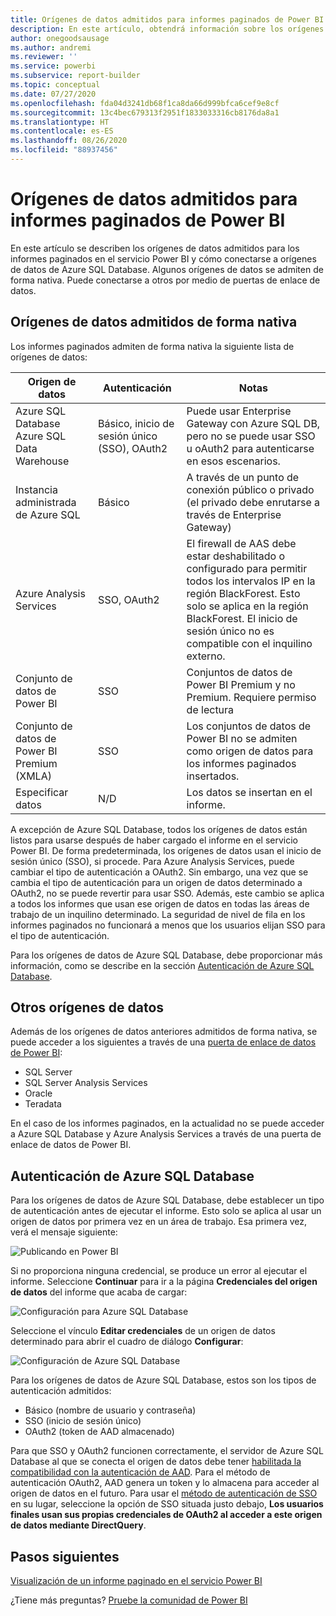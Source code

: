 ```yaml
---
title: Orígenes de datos admitidos para informes paginados de Power BI
description: En este artículo, obtendrá información sobre los orígenes de datos admitidos para los informes paginados en el servicio Power BI y cómo conectarse a orígenes de datos de Azure SQL Database.
author: onegoodsausage
ms.author: andremi
ms.reviewer: ''
ms.service: powerbi
ms.subservice: report-builder
ms.topic: conceptual
ms.date: 07/27/2020
ms.openlocfilehash: fda04d3241db68f1ca8da66d999bfca6cef9e8cf
ms.sourcegitcommit: 13c4bec679313f2951f1833033316cb8176da8a1
ms.translationtype: HT
ms.contentlocale: es-ES
ms.lasthandoff: 08/26/2020
ms.locfileid: "88937456"
---
```

# <a name="supported-data-sources-for-power-bi-paginated-reports"></a>Orígenes de datos admitidos para informes paginados de Power BI

En este artículo se describen los orígenes de datos admitidos para los informes paginados en el servicio Power BI y cómo conectarse a orígenes de datos de Azure SQL Database. Algunos orígenes de datos se admiten de forma nativa. Puede conectarse a otros por medio de puertas de enlace de datos.

## <a name="natively-supported-data-sources"></a>Orígenes de datos admitidos de forma nativa

Los informes paginados admiten de forma nativa la siguiente lista de orígenes de datos:

| Origen de datos | Autenticación | Notas |
| --- | --- | --- |
| Azure SQL Database <br>Azure SQL Data Warehouse | Básico, inicio de sesión único (SSO), OAuth2 | Puede usar Enterprise Gateway con Azure SQL DB, pero no se puede usar SSO u oAuth2 para autenticarse en esos escenarios.   |
| Instancia administrada de Azure SQL | Básico | A través de un punto de conexión público o privado (el privado debe enrutarse a través de Enterprise Gateway)  |
| Azure Analysis Services | SSO, OAuth2 | El firewall de AAS debe estar deshabilitado o configurado para permitir todos los intervalos IP en la región BlackForest. Esto solo se aplica en la región BlackForest.  El inicio de sesión único no es compatible con el inquilino externo. |
| Conjunto de datos de Power BI | SSO | Conjuntos de datos de Power BI Premium y no Premium. Requiere permiso de lectura |
| Conjunto de datos de Power BI Premium (XMLA) | SSO | Los conjuntos de datos de Power BI no se admiten como origen de datos para los informes paginados insertados.  |
| Especificar datos | N/D | Los datos se insertan en el informe. |

A excepción de Azure SQL Database, todos los orígenes de datos están listos para usarse después de haber cargado el informe en el servicio Power BI. De forma predeterminada, los orígenes de datos usan el inicio de sesión único (SSO), si procede. Para Azure Analysis Services, puede cambiar el tipo de autenticación a OAuth2. Sin embargo, una vez que se cambia el tipo de autenticación para un origen de datos determinado a OAuth2, no se puede revertir para usar SSO.  Además, este cambio se aplica a todos los informes que usan ese origen de datos en todas las áreas de trabajo de un inquilino determinado.  La seguridad de nivel de fila en los informes paginados no funcionará a menos que los usuarios elijan SSO para el tipo de autenticación.

Para los orígenes de datos de Azure SQL Database, debe proporcionar más información, como se describe en la sección [Autenticación de Azure SQL Database](#azure-sql-database-authentication).

## <a name="other-data-sources"></a>Otros orígenes de datos

Además de los orígenes de datos anteriores admitidos de forma nativa, se puede acceder a los siguientes a través de una [puerta de enlace de datos de Power BI](../connect-data/service-gateway-onprem.md):

- SQL Server
- SQL Server Analysis Services
- Oracle
- Teradata

En el caso de los informes paginados, en la actualidad no se puede acceder a Azure SQL Database y Azure Analysis Services a través de una puerta de enlace de datos de Power BI.

## <a name="azure-sql-database-authentication"></a>Autenticación de Azure SQL Database

Para los orígenes de datos de Azure SQL Database, debe establecer un tipo de autenticación antes de ejecutar el informe. Esto solo se aplica al usar un origen de datos por primera vez en un área de trabajo. Esa primera vez, verá el mensaje siguiente:

![Publicando en Power BI](media/paginated-reports-data-sources/power-bi-paginated-publishing.png)

Si no proporciona ninguna credencial, se produce un error al ejecutar el informe. Seleccione **Continuar** para ir a la página **Credenciales del origen de datos** del informe que acaba de cargar:

![Configuración para Azure SQL Database](media/paginated-reports-data-sources/power-bi-paginated-settings-azure-sql.png)

Seleccione el vínculo **Editar credenciales** de un origen de datos determinado para abrir el cuadro de diálogo **Configurar**:

![Configuración de Azure SQL Database](media/paginated-reports-data-sources/power-bi-paginated-configure-azure-sql.png)

Para los orígenes de datos de Azure SQL Database, estos son los tipos de autenticación admitidos:

- Básico (nombre de usuario y contraseña)
- SSO (inicio de sesión único)
- OAuth2 (token de AAD almacenado)

Para que SSO y OAuth2 funcionen correctamente, el servidor de Azure SQL Database al que se conecta el origen de datos debe tener [habilitada la compatibilidad con la autenticación de AAD](https://docs.microsoft.com/azure/sql-database/sql-database-aad-authentication-configure). Para el método de autenticación OAuth2, AAD genera un token y lo almacena para acceder al origen de datos en el futuro. Para usar el [método de autenticación de SSO](https://docs.microsoft.com/power-bi/service-azure-sql-database-with-direct-connect#single-sign-on) en su lugar, seleccione la opción de SSO situada justo debajo, **Los usuarios finales usan sus propias credenciales de OAuth2 al acceder a este origen de datos mediante DirectQuery**.
  
## <a name="next-steps"></a>Pasos siguientes

[Visualización de un informe paginado en el servicio Power BI](../consumer/paginated-reports-view-power-bi-service.md)

¿Tiene más preguntas? [Pruebe la comunidad de Power BI](https://community.powerbi.com/)

